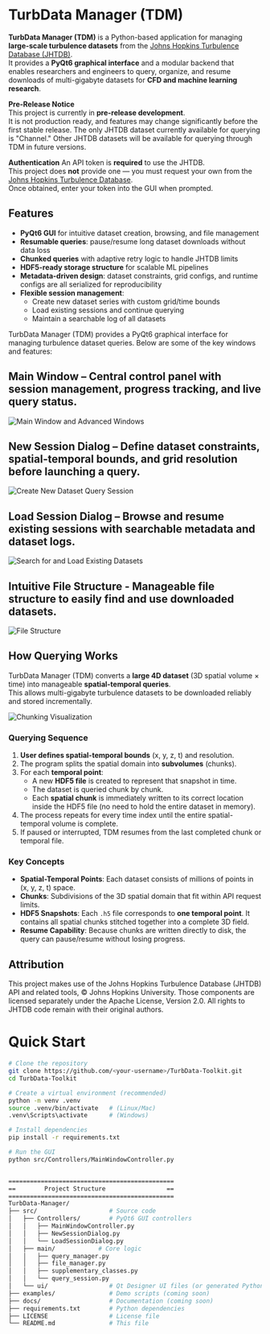 
# TurbData Manager (TDM)

**TurbData Manager (TDM)** is a Python-based application for managing **large-scale turbulence datasets** from the [Johns Hopkins Turbulence Database (JHTDB)](http://turbulence.pha.jhu.edu/).  
It provides a **PyQt6 graphical interface** and a modular backend that enables researchers and engineers to query, organize, and resume downloads of multi-gigabyte datasets for **CFD and machine learning research**.


**Pre-Release Notice**  
This project is currently in **pre-release development**.  
It is not production ready, and features may change significantly before the first stable release.
The only JHTDB dataset currently available for querying is "Channel." Other JHTDB datasets will be available for querying through TDM in future versions. 

**Authentication**
An API token is **required** to use the JHTDB.  
This project does **not** provide one — you must request your own from the [Johns Hopkins Turbulence Database](http://turbulence.pha.jhu.edu/).  
Once obtained, enter your token into the GUI when prompted.


## Features

- **PyQt6 GUI** for intuitive dataset creation, browsing, and file management
- **Resumable queries**: pause/resume long dataset downloads without data loss
- **Chunked queries** with adaptive retry logic to handle JHTDB limits
- **HDF5-ready storage structure** for scalable ML pipelines
- **Metadata-driven design**: dataset constraints, grid configs, and runtime configs are all serialized for reproducibility
- **Flexible session management**:
  - Create new dataset series with custom grid/time bounds
  - Load existing sessions and continue querying
  - Maintain a searchable log of all datasets


TurbData Manager (TDM) provides a PyQt6 graphical interface for managing turbulence dataset queries.
Below are some of the key windows and features:

## Main Window – Central control panel with session management, progress tracking, and live query status.
![Main Window and Advanced Windows](images/advanced_panels.png)

## New Session Dialog – Define dataset constraints, spatial-temporal bounds, and grid resolution before launching a query.
![Create New Dataset Query Session](images/create_new_dataset.png)


## Load Session Dialog – Browse and resume existing sessions with searchable metadata and dataset logs.
![Search for and Load Existing Datasets](images/open_session_window.png)


## Intuitive File Structure - Manageable file structure to easily find and use downloaded datasets.
![File Structure](images/snapshot_files.png)

 

## How Querying Works

TurbData Manager (TDM) converts a **large 4D dataset** (3D spatial volume × time) into manageable **spatial-temporal queries**.  
This allows multi-gigabyte turbulence datasets to be downloaded reliably and stored incrementally.  

![Chunking Visualization](images/ChunkingVisualization.JPG)

### Querying Sequence
1. **User defines spatial-temporal bounds** (x, y, z, t) and resolution.  
2. The program splits the spatial domain into **subvolumes** (chunks).  
3. For each **temporal point**:
   - A new **HDF5 file** is created to represent that snapshot in time.  
   - The dataset is queried chunk by chunk.  
   - Each **spatial chunk** is immediately written to its correct location inside the HDF5 file (no need to hold the entire dataset in memory).  
4. The process repeats for every time index until the entire spatial-temporal volume is complete.  
5. If paused or interrupted, TDM resumes from the last completed chunk or temporal file.  

### Key Concepts
- **Spatial-Temporal Points**: Each dataset consists of millions of points in (x, y, z, t) space.  
- **Chunks**: Subdivisions of the 3D spatial domain that fit within API request limits.  
- **HDF5 Snapshots**: Each `.h5` file corresponds to **one temporal point**. It contains all spatial chunks stitched together into a complete 3D field.  
- **Resume Capability**: Because chunks are written directly to disk, the query can pause/resume without losing progress.  



## Attribution
This project makes use of the Johns Hopkins Turbulence Database (JHTDB) 
API and related tools, © Johns Hopkins University. Those components are 
licensed separately under the Apache License, Version 2.0. All rights to 
JHTDB code remain with their original authors.




# Quick Start
```bash
# Clone the repository
git clone https://github.com/<your-username>/TurbData-Toolkit.git
cd TurbData-Toolkit

# Create a virtual environment (recommended)
python -m venv .venv
source .venv/bin/activate   # (Linux/Mac)
.venv\Scripts\activate      # (Windows)

# Install dependencies
pip install -r requirements.txt

# Run the GUI
python src/Controllers/MainWindowController.py


==============================================
==	      Project Structure                 ==
==============================================
TurbData-Manager/
├── src/                    # Source code
│   ├── Controllers/        # PyQt6 GUI controllers
│   │   ├── MainWindowController.py
│   │   ├── NewSessionDialog.py
│   │   └── LoadSessionDialog.py
│   ├── main/            # Core logic
│   │   ├── query_manager.py
│   │   ├── file_manager.py
│   │   ├── supplementary_classes.py
│   │   └── query_session.py
│   └── ui/                 # Qt Designer UI files (or generated Python)
├── examples/               # Demo scripts (coming soon)
├── docs/                   # Documentation (coming soon)
├── requirements.txt        # Python dependencies
├── LICENSE                 # License file
└── README.md               # This file
